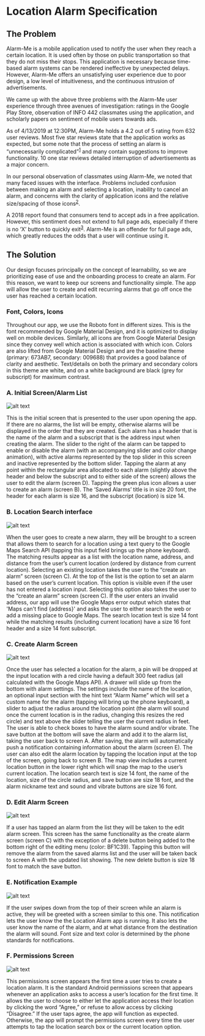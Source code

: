 # Location Alarm Specification

## The Problem
Alarm-Me is a mobile application used to notify the user when they reach a certain location. It is used often by those on public transportation so that they do not miss their stops. This application is necessary because time-based alarm systems can be rendered ineffective by unexpected delays. However, Alarm-Me offers an unsatisfying user experience due to poor design, a low level of intuitiveness, and the continuous intrusion of advertisements.

We came up with the above three problems with the Alarm-Me user experience through three avenues of investigation: ratings in the Google Play Store, observation of INFO 442 classmates using the application, and scholarly papers on sentiment of mobile users towards ads.

As of 4/13/2019 at 12:30PM, Alarm-Me holds a 4.2 out of 5 rating from 632 user reviews. Most five star reviews state that the application works as expected, but some note that the process of setting an alarm is “unnecessarily complicated”<sup>[1]</sup> and many contain suggestions to improve functionality. 10 one star reviews detailed interruption of advertisements as a major concern.

In our personal observation of classmates using Alarm-Me, we noted that many faced issues with the interface. Problems included confusion between making an alarm and selecting a location, inability to cancel an alarm, and concerns with the clarity of application icons and the relative size/spacing of those icons<sup>[2]</sup>.

A 2018 report found that consumers tend to accept ads in a free application. However, this sentiment does not extend to full page ads, especially if there is no ‘X’ button to quickly exit<sup>[3]</sup>. Alarm-Me is an offender for full page ads, which greatly reduces the odds that a user will continue using it.

[1]: https://play.google.com/store/apps/details?id=com.prax6apps.alarm_me&hl=en_US&reviewId=gp%3AAOqpTOFK-P0BWeIc7nKevvy0uvsIGsJcgPKZT1ACYWsA4jzSxqMmZ5DvWgoYxMCB8bI7lcTb4xpXSiyWIeCzjnE

[2]:https://docs.google.com/document/d/1tw-QYEocI5bLkRHLc8HLi1kC7uE_K6xvE3vRGIUqIf0/

[3]: https://management-datascience.org/2018/04/09/intrusive-digital-advertisingfrom-control-to-resistance/

## The Solution
Our design focuses principally on the concept of learnability, so we are prioritizing ease of use and the onboarding process to create an alarm. For this reason, we want to keep our screens and functionality simple. The app will allow the user to create and edit recurring alarms that go off once the user has reached a certain location.

### Font, Colors, Icons
Throughout our app, we use the Roboto font in different sizes. This is the font recommended by Google Material Design, and it is optimized to display well on mobile devices. Similarly, all icons are from Google Material Design since they convey well which action is associated with which icon. Colors are also lifted from Google Material Design and are the baseline theme (primary: 673AB7, secondary: 009688) that provides a good balance of clarity and aesthetic. Text/details on both the primary and secondary colors in this theme are white, and on a white background are black (grey for subscript) for maximum contrast.

### A. Initial Screen/Alarm List
![alt text](./imgs/A.png "List of alarms")

This is the initial screen that is presented to the user upon opening the app. If there are no alarms, the list will be empty, otherwise alarms will be displayed in the order that they are created. Each alarm has a header that is the name of the alarm and a subscript that is the address input when creating the alarm. The slider to the right of the alarm can be tapped to enable or disable the alarm (with an accompanying slider and color change animation), with active alarms represented by the top slider in this screen and inactive represented by the bottom slider. Tapping the alarm at any point within the rectangular area allocated to each alarm (slightly above the header and below the subscript and to either side of the screen) allows the user to edit the alarm (screen D). Tapping the green plus icon allows a user to create an alarm (screen B). The ‘Saved Alarms’ title is in size 20 font, the header for each alarm is size 16, and the subscript (location) is size 14.

### B. Location Search interface
![alt text](./imgs/B.png "Location search")

When the user goes to create a new alarm, they will be brought to a screen that allows them to search for a location using a text query to the Google Maps Search API (tapping this input field brings up the phone keyboard). The matching results appear as a list with the location name, address, and distance from the user’s current location (ordered by distance from current location). Selecting an existing location takes the user to the “create an alarm” screen (screen C). At the top of the list is the option to set an alarm based on the user’s current location. This option is visible even if the user has not entered a location input. Selecting this option also takes the user to the “create an alarm” screen (screen C). If the user enters an invalid address, our app will use the Google Maps error output which states that 'Maps can't find {address}' and asks the user to either search the web or add a missing place to Google Maps. The search location text is size 14 font while the matching results (including current location) have a size 16 font header and a size 14 font subscript.

### C. Create Alarm Screen
![alt text](./imgs/C.png "Create alarm")

Once the user has selected a location for the alarm, a pin will be dropped at the input location with a red circle having a default 300 feet radius (all calculated with the Google Maps API). A drawer will slide up from the bottom with alarm settings. The settings include the name of the location, an optional input section with the hint text “Alarm Name” which will set a custom name for the alarm (tapping will bring up the phone keyboard), a slider to adjust the radius around the location point (the alarm will sound once the current location is in the radius, changing this resizes the red circle) and text above the slider telling the user the current radius in feet. The user is able to check boxes to have the alarm sound and/or vibrate. The save button at the bottom will save the alarm and add it to the alarm list, taking the user back to screen A. After saving, the alarm will automatically push a notification containing information about the alarm (screen E). The user can also edit the alarm location by tapping the location input at the top of the screen, going back to screen B. The map view includes a current location button in the lower right which will snap the map to the user’s current location. The location search text is size 14 font, the name of the location, size of the circle radius, and save button are size 18 font, and the alarm nickname text and sound and vibrate buttons are size 16 font.

### D. Edit Alarm Screen
![alt text](./imgs/D.png "Edit alarm")

If a user has tapped an alarm from the list they will be taken to the edit alarm screen. This screen has the same functionality as the create alarm screen (screen C) with the exception of a delete button being added to the bottom right of the editing menu (color: BF1C39). Tapping this button will remove the alarm from the saved alarms list and the user will be taken back to screen A with the updated list showing. The new delete button is size 18 font to match the save button.

### E. Notification Example
![alt text](./imgs/E.png "Notification")

If the user swipes down from the top of their screen while an alarm is active, they will be greeted with a screen similar to this one. This notification lets the user know the the Location Alarm app is running. It also lets the user know the name of the alarm, and at what distance from the destination the alarm will sound. Font size and text color is determined by the phone standards for notifications.

### F. Permissions Screen
![alt text](./imgs/F.png "Permissions")

This permissions screen appears the first time a user tries to create a location alarm. It is the standard Android permissions screen that appears whenever an application asks to access a user’s location for the first time. It allows the user to choose to either let the application access their location by clicking the word “Agree,” or refuse to allow access by clicking “Disagree.” If the user taps agree, the app will function as expected. Otherwise, the app will prompt the permissions screen every time the user attempts to tap the location search box or the current location option.
